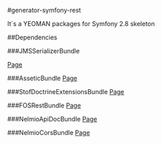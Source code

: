 #generator-symfony-rest

It´s a YEOMAN packages for Symfony 2.8 skeleton

##Dependencies

###JMSSerializerBundle

[Page](http://jmsyst.com/bundles/JMSSerializerBundle)

###AsseticBundle
[Page](https://symfony.com/doc/current/cookbook/assetic/index.html)

###StofDoctrineExtensionsBundle
[Page](http://symfony.com/doc/current/bundles/StofDoctrineExtensionsBundle/index.html)

###FOSRestBundle
[Page](http://symfony.com/doc/current/bundles/FOSRestBundle/1-setting_up_the_bundle.html)

###NelmioApiDocBundle
[Page](https://github.com/nelmio/NelmioApiDocBundle)

###NelmioCorsBundle
[Page](https://github.com/nelmio/NelmioCorsBundle)

